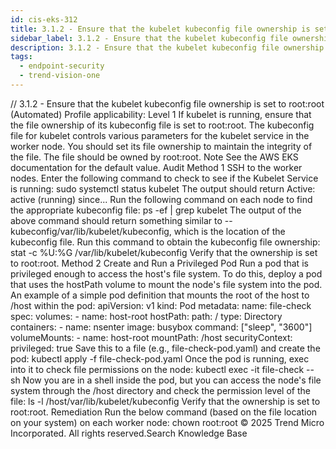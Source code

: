 ```yaml
---
id: cis-eks-312
title: 3.1.2 - Ensure that the kubelet kubeconfig file ownership is set to root:root (Automated)
sidebar_label: 3.1.2 - Ensure that the kubelet kubeconfig file ownership is set to root:root (Automated)
description: 3.1.2 - Ensure that the kubelet kubeconfig file ownership is set to root:root (Automated)
tags:
  - endpoint-security
  - trend-vision-one
---
```


/*<![CDATA[*/ $('#title').html($('meta[name=map-description]').attr('content')); /*]]>*/ 3.1.2 - Ensure that the kubelet kubeconfig file ownership is set to root:root (Automated) Profile applicability: Level 1 If kubelet is running, ensure that the file ownership of its kubeconfig file is set to root:root. The kubeconfig file for kubelet controls various parameters for the kubelet service in the worker node. You should set its file ownership to maintain the integrity of the file. The file should be owned by root:root. Note See the AWS EKS documentation for the default value. Audit Method 1 SSH to the worker nodes. Enter the following command to check to see if the Kubelet Service is running: sudo systemctl status kubelet The output should return Active: active (running) since... Run the following command on each node to find the appropriate kubeconfig file: ps -ef | grep kubelet The output of the above command should return something similar to --kubeconfig/var/lib/kubelet/kubeconfig, which is the location of the kubeconfig file. Run this command to obtain the kubeconfig file ownership: stat -c %U:%G /var/lib/kubelet/kubeconfig Verify that the ownership is set to root:root. Method 2 Create and Run a Privileged Pod Run a pod that is privileged enough to access the host's file system. To do this, deploy a pod that uses the hostPath volume to mount the node's file system into the pod. An example of a simple pod definition that mounts the root of the host to /host within the pod: apiVersion: v1 kind: Pod metadata: name: file-check spec: volumes: - name: host-root hostPath: path: / type: Directory containers: - name: nsenter image: busybox command: ["sleep", "3600"] volumeMounts: - name: host-root mountPath: /host securityContext: privileged: true Save this to a file (e.g., file-check-pod.yaml) and create the pod: kubectl apply -f file-check-pod.yaml Once the pod is running, exec into it to check file permissions on the node: kubectl exec -it file-check -- sh Now you are in a shell inside the pod, but you can access the node's file system through the /host directory and check the permission level of the file: ls -l /host/var/lib/kubelet/kubeconfig Verify that the ownership is set to root:root. Remediation Run the below command (based on the file location on your system) on each worker node: chown root:root <proxy kubeconfig file> © 2025 Trend Micro Incorporated. All rights reserved.Search Knowledge Base
